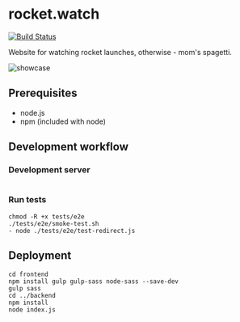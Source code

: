 # rocket.watch

[![Build Status](https://travis-ci.com/yasiupl/rocket.watch.svg?branch=master)](https://travis-ci.com/yasiupl/rocket.watch)

Website for watching rocket launches, otherwise - mom's spagetti.

![showcase](https://i.imgur.com/qJ6fE74.png)


## Prerequisites
- node.js
- npm (included with node)

## Development workflow
### Development server
```

```
### Run tests
```
chmod -R +x tests/e2e 
./tests/e2e/smoke-test.sh
- node ./tests/e2e/test-redirect.js
```
## Deployment
```
cd frontend
npm install gulp gulp-sass node-sass --save-dev
gulp sass
cd ../backend
npm install
node index.js
```